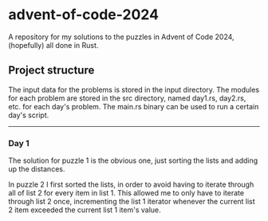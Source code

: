 # advent-of-code-2024
A repository for my solutions to the puzzles in Advent of Code 2024, (hopefully) all done in Rust.

## Project structure
The input data for the problems is stored in the input directory. The modules for each problem are stored in the src directory, named day1.rs, day2.rs, etc. for each day's problem. The main.rs binary can be used to run a certain day's script.

---

### Day 1
The solution for puzzle 1 is the obvious one, just sorting the lists and adding up the distances.

In puzzle 2 I first sorted the lists, in order to avoid having to iterate through all of list 2 for every item in list 1. This allowed me to only have to iterate through list 2 once, incrementing the list 1 iterator whenever the current list 2 item exceeded the current list 1 item's value.